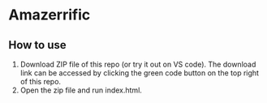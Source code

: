 # Amazerrific

## How to use

1. Download ZIP file of this repo (or try it out on VS code). The download link can be accessed by clicking the green code button on the top right of this repo.
2. Open the zip file and run index.html.